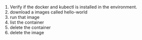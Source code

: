 1. Verify if the docker and kubectl is installed in the environment.
2. download a images called hello-world
3. run that image
4. list the container
5. delete the container
6. delete the image 